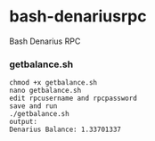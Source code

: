 # bash-denariusrpc
Bash Denarius RPC

### getbalance.sh  
```
chmod +x getbalance.sh
nano getbalance.sh
edit rpcusername and rpcpassword
save and run
./getbalance.sh
output:
Denarius Balance: 1.33701337
```
